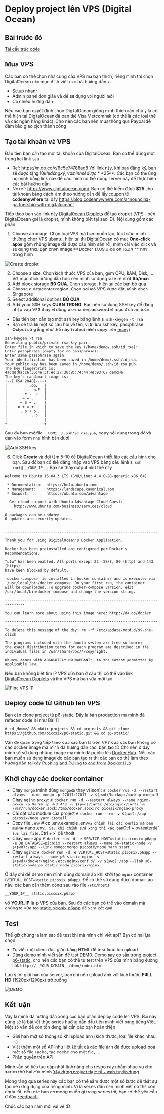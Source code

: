 # Deploy project lên VPS (Digital Ocean)

## Bài trước đó

[Tái cấu trúc code](./11-refactor-code-structure.md)

## Mua VPS

Các bạn có thể chọn nhà cung cấp VPS mà bạn thích, riêng mình thì chọn DigitalOcean cho mục đích viết các bài hướng dẫn vì

* Setup nhanh
* Admin panel đơn giản và dễ sử dụng với người mới
* Có nhiều hướng dẫn

Nếu các bạn quyết định chọn DigitalOcean giống mình thích cần chú ý là có thể hiện tại DigitalOcean đã ban thẻ Visa Vietcomnak (có thể là các loại thẻ và các ngân hàng khác). Cho nên các bạn nên mua thông qua Paypal để đảm bảo giao dịch thành công

## Tạo tài khoản và VPS

Đầu tiên bạn cần tạo một tài khoản của DigitalOcean. Bạn có thể dùng một trong hai link sau

* Ref: https://m.do.co/c/6c5e74788ad8 Với link này, khi bạn đăng ký, bạn sẽ được tặng $10 khi đăng ký, và mình sẽ được **$25**. Các bạn có thể ủng họ mình bằng link này để các mình có thể dùng server này để thực hiện các bài hướng dẫn.
* No ref: https://www.digitalocean.com/. Bạn có thể kiếm được **$25** cho tài khoản bằng cách làm theo hướng dẫn để lấy coupon từ **codeanywhere** tại đây https://blog.codeanywhere.com/announcing-partnership-with-digitalocean/

Tiếp theo bạn vào link này [DigitalOcean Droplets](https://cloud.digitalocean.com/droplets) để tạo droplet (VPS - bên DigitalOcean gọi là droplet, mình không biết tại sao :D). Nội dung gồm các phần

1. Choose an image. Chọn loại VPS mà bạn muốn tạo, lúc trưóc mình thường chọn VPS ubuntu, hiện tại thì DigitalOcean có mục **One-click apps** gồm những image đã được cấu hình sẵn rồi, mình chỉ việc click và sử dụng thôi. Bạn chọn image **Docker 17.09.0-ce on 16.04 ** như trong hình

![Create droplet](./static/deployment/create-droplet.png)

2. Choose a size. Chọn kích thưóc VPS của bạn, gồm CPU, RAM, Disk, ... Với mục đích hướng dẫn học nên mình sử dụng size rẻ nhất **$5/mon**
3. Add block storage **BỎ QUA**. Chọn storage, hiện tại các bạn bỏ qua
4. Choose a datacenter region. Chọn nơi mà VPS được đặt, mình chọn Singapore
5. Select additional options **BỎ QUA**
6. Add your SSH keys **QUAN TRỌNG**. Bạn nên sử dụng SSH key để đăng nhập vàp VPS thay vì dùng username/password vì mục đích an toàn.

* Đầu tiên bạn cần tạo một ssh key bằng lệnh `$ ssh-keygen -t rsa`
* Bạn sẽ trả lời một số câu hỏi về tên, vị trí lưu ssh key, passphrase. Output sẽ giống như thế này (output mình copy trên [mạng](https://www.digitalocean.com/community/tutorials/how-to-set-up-ssh-keys--2))

```shell
ssh-keygen -t rsa
Generating public/private rsa key pair.
Enter file in which to save the key (/home/demo/.ssh/id_rsa):
Enter passphrase (empty for no passphrase):
Enter same passphrase again:
Your identification has been saved in /home/demo/.ssh/id_rsa.
Your public key has been saved in /home/demo/.ssh/id_rsa.pub.
The key fingerprint is:
4a:dd:0a:c6:35:4e:3f:ed:27:38:8c:74:44:4d:93:67 demo@a
The key's randomart image is:
+--[ RSA 2048]----+
|          .oo.   |
|         .  o.E  |
|        + .  o   |
|     . = = .     |
|      = S = .    |
|     o + = +     |
|      . o + o .  |
|           . o   |
|                 |
+-----------------+
```

Sau đó bạn mở file `__HOME__/.ssh/id_rsa.pub`, copy nội dung trong đó và dán vào form như hình bên dưới

![Add SSH key](./static/deployment/add-ssh-key.png)

6. Click **Create** và đợi tầm 5-10 để DigitalOcean thiết lập các cấu hình cho bạn.
   Sau đó bạn có thể đăng nhập vào VPS bằng câu lệnh `$ ssh root@__YOUR_IP__`. Bạn sẽ thấy output như thế này

```shell
Welcome to Ubuntu 16.04.3 LTS (GNU/Linux 4.4.0-98-generic x86_64)

 * Documentation:  https://help.ubuntu.com
 * Management:     https://landscape.canonical.com
 * Support:        https://ubuntu.com/advantage

  Get cloud support with Ubuntu Advantage Cloud Guest:
    http://www.ubuntu.com/business/services/cloud

0 packages can be updated.
0 updates are security updates.


-------------------------------------------------------------------------------
Thank you for using DigitalOcean's Docker Application.

Docker has been preinstalled and configured per Docker's Recommendations.

"ufw" has been enabled. All ports except 22 (SSH), 80 (http) and 443 (https)
have been blocked by default.

'docker-compose' is installed in Docker container and is executed via
 /usr/local/bin/docker-compose. On your first run, the container
will be downloaded. To upgrade docker-compose version, edit
/usr/local/bin/docker-compose and change the version string.

-------------------------------------------------------------------------------

You can learn more about using this image here: http://do.co/docker

-------------------------------------------------------------------------------
To delete this message of the day: rm -rf /etc/update-motd.d/99-one-click

The programs included with the Ubuntu system are free software;
the exact distribution terms for each program are described in the
individual files in /usr/share/doc/*/copyright.

Ubuntu comes with ABSOLUTELY NO WARRANTY, to the extent permitted by
applicable law.
```

Nếu bạn không biết tìm IP VPS của bạn ở đâu thì có thể vào link [DigitalOcean Droplets](https://cloud.digitalocean.com/droplets) và tìm VPS mà bạn vừa mới tạo

![Find VPS IP](./static/deployment/find-vps-ip.png)

## Deploy code từ Github lên VPS

Bạn cần clone project từ [p6-static](https://github.com/picosix/p6-static). Đây là bản production mà mình đã refactor code lại như [Bài 11](https://github.com/picosix/p6-static-example/blob/master/document/11-refactor-code-structure.md)

```shell
# cd /home/ && mkdir projects && cd projects && git clone https://github.com/picosix/p6-static.git && cd p6-static/
```

Vấn đề quan trọng tiếp theo của các bạn là trên VPS của các bạn không có các docker image mà mình đã hướng dẫn cáci bạn tạo :D Cho nên ở đây mình sẽ sử dụng những image mà mình đã public lên [Docker Hub](https://hub.docker.com/). Nếu các bạn muốn sử dụng image do các bạn tạo ra thì các bạn có thể làm theo hướng dẫn tại đây [Pushing and Pulling to and from Docker Hub
](https://ropenscilabs.github.io/r-docker-tutorial/04-Dockerhub.html)

## Khởi chạy các docker container

* Chạy `mongo` (mình dùng `mongodb` thay vì json): `# docker run -d --restart always --name mongo -p 27017:27017 -v $(pwd)/backup:/backup mongo:3`
* Chạy `nginx-proxy`: `# docker run -d --restart always --name nginx-proxy -p 80:80 -p 443:443 -v $(pwd)/certs:/etc/nginx/certs -v /var/run/docker.sock:/tmp/docker.sock:ro picosix/nginx-proxy`
* Cài đặt các module của project `# docker run --rm -v $(pwd):/app picosix/node yarn install`
* Copy file `.env` # cp .env.example .env`và chỉnh lại các config mà bạn muốn`# nano .env`. Sau khi chỉnh sửa xong thì các bạn`Ctrl + o`và`enter`để lưu lại file,`Ctrl + x` để thoát
* Chạy `node` app `# docker run -d -e SERVICE_HOST=static.picosix.p6app -e DB_DATABASE=picosix --restart always --name p6-static-node -v $(pwd):/app --link mongo:mongo picosix/node yarn start`
* Chạy `nginx`: `# docker run -d -e VIRTUAL_HOST=static.picosix.p6app --restart always --name p6-static-nginx -v $(pwd)/docker/nginx:/etc/nginx/conf.d/ -v $(pwd):/app --link p6-static-node:p6_static_node picosix/nginx`

Ở đây chỉ để demo nên mình dùng domain ảo khi khởi tạo `nginx` container (`VIRTUAL_HOST=static.picosix.p6app`). Để có thể sử dụng được domain ảo này, các bạn cần thêm dòng sau vào file `/etc/hosts`

```
__YOUR_IP__	static.picosix.p6app
```

vở **YOUR_IP** là ip VPS của bạn. Sau đó các bạn có thể vào domain mà chúng ta vừa tạo [static.picosix.p6app](http://static.picosix.p6app/) để xem kết quả

## Test

Thế giờ chúng ta làm sao để test khi mà mình chỉ viết api? Bạn có hai lựa chọn

* Tự viết một client đơn giản bằng HTML để test function upload
* Dùng demo mình viết sẵn để test [DEMO](http://static.picosix.info/demo/index.html). Demo này có sẵn trong project [p6-static](https://github.com/picosix/p6-static), cho nên các bạn có thể tự test trên VPS của mình bằng đường link `http://__YOUR_DOMAIN__/demo/index.html`

Lưu ý: Vì giới hạn của server, bạn chỉ nên upload ảnh với kích thước **FULL HD** (1920px/1200px) trở xuống

![DEMO](./static/demo.png)

## Kết luận

Vậy là mình đã hướng dẫn xong các bạn phần deploy code lên VPS. Bài này cũng sẽ là bài kết thúc series hướng dẫn đầu tiên mình viết bằng tiếng Việt. Một số vấn đề còn tồn đọng lại cần các bạn hoàn thiện

* Giới hạn một sô thông số khi upload ảnh (kích thước, loại file khác nhau, ...)
* Viết thêm một số API như liệt kê tất cả các file ảnh đã được upload, xoá một số file cache, tạo cache cho một file, ...
* Phân quyền trên API

Mình vẫn sẽ tiếp tục cập nhật tính năng cho respo này nhằm phục vụ cho series thứ hai của mình [Xây dựng project thực tế - web tuyển dụng](https://github.com/picosix/p6-job)

Mong rằng qua series này các bạn có thể nắm được một số bước để thật sự tạo nên ứng dụng của riêng mình. Vì là series đầu nên mình viết có thể còn chưa tốt, nếu các bạn có mong muốn gì trong series tới, bạn có thể yêu cầu ở đây [Feedback](https://github.com/picosix/p6-job/issues/2).

Chúc các bạn năm mới vui vẻ :D

